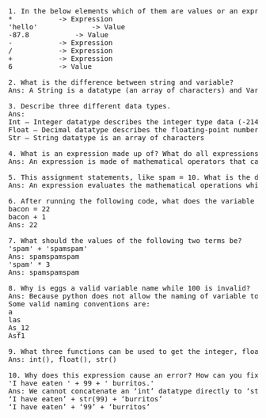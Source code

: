 <pre>1. In the below elements which of them are values or an expression? eg:- values can be integer or string and expressions will be mathematical operators.
* 			-> Expression
'hello' 	        -> Value
-87.8  			-> Value
- 			-> Expression
/ 			-> Expression
+			-> Expression
6 			-> Value

2. What is the difference between string and variable?
Ans: A String is a datatype (an array of characters) and Variable is an entity to store values that can be used for later. Variables are stored in memory. 

3. Describe three different data types.
Ans: 
Int – Integer datatype describes the integer type data (-2147483648 through 2147483647)
Float – Decimal datatype describes the floating-point numbers (1.04, 2.0512)
Str – String datatype is an array of characters 

4. What is an expression made up of? What do all expressions do?
Ans: An expression is made of mathematical operators that can perform the operations to output a definite result. Every expression leads to a value.

5. This assignment statements, like spam = 10. What is the difference between an expression and a statement?
Ans: An expression evaluates the mathematical operations while statements are something that helps us to create valid instructions.

6. After running the following code, what does the variable bacon contain?
bacon = 22
bacon + 1
Ans: 22

7. What should the values of the following two terms be?
'spam' + 'spamspam'
Ans: spamspamspam
'spam' * 3
Ans: spamspamspam

8. Why is eggs a valid variable name while 100 is invalid?
Ans: Because python does not allow the naming of variable to start with number.
Some valid naming conventions are: 
a 
las
As_12
Asf1

9. What three functions can be used to get the integer, floating-point number, or string version of a value?
Ans: int(), float(), str()

10. Why does this expression cause an error? How can you fix it?
'I have eaten ' + 99 + ' burritos.'
Ans: We cannot concatenate an ‘int’ datatype directly to ‘str’. We need to either type cast the integer to string or add quotes to it.
‘I have eaten’ + str(99) + ‘burritos’
‘I have eaten’ + ‘99’ + ‘burritos’<pre>



